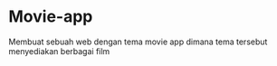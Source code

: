 # Movie-app
Membuat sebuah web dengan tema movie app dimana tema tersebut menyediakan berbagai film 

